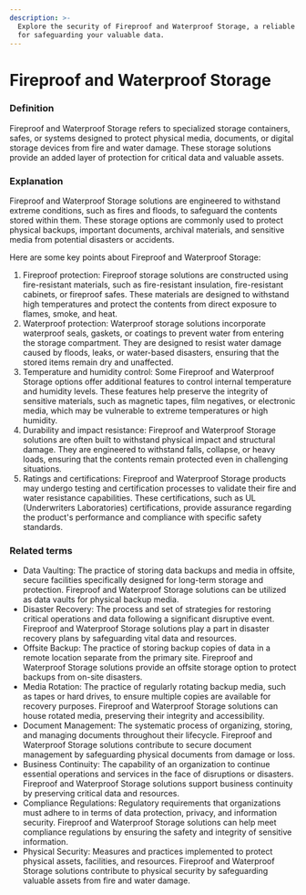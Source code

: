 ```yaml
---
description: >-
  Explore the security of Fireproof and Waterproof Storage, a reliable solution
  for safeguarding your valuable data.
---
```


# Fireproof and Waterproof Storage

### Definition

Fireproof and Waterproof Storage refers to specialized storage containers, safes, or systems designed to protect physical media, documents, or digital storage devices from fire and water damage. These storage solutions provide an added layer of protection for critical data and valuable assets.

### Explanation

Fireproof and Waterproof Storage solutions are engineered to withstand extreme conditions, such as fires and floods, to safeguard the contents stored within them. These storage options are commonly used to protect physical backups, important documents, archival materials, and sensitive media from potential disasters or accidents.

Here are some key points about Fireproof and Waterproof Storage:

1. Fireproof protection: Fireproof storage solutions are constructed using fire-resistant materials, such as fire-resistant insulation, fire-resistant cabinets, or fireproof safes. These materials are designed to withstand high temperatures and protect the contents from direct exposure to flames, smoke, and heat.
2. Waterproof protection: Waterproof storage solutions incorporate waterproof seals, gaskets, or coatings to prevent water from entering the storage compartment. They are designed to resist water damage caused by floods, leaks, or water-based disasters, ensuring that the stored items remain dry and unaffected.
3. Temperature and humidity control: Some Fireproof and Waterproof Storage options offer additional features to control internal temperature and humidity levels. These features help preserve the integrity of sensitive materials, such as magnetic tapes, film negatives, or electronic media, which may be vulnerable to extreme temperatures or high humidity.
4. Durability and impact resistance: Fireproof and Waterproof Storage solutions are often built to withstand physical impact and structural damage. They are engineered to withstand falls, collapse, or heavy loads, ensuring that the contents remain protected even in challenging situations.
5. Ratings and certifications: Fireproof and Waterproof Storage products may undergo testing and certification processes to validate their fire and water resistance capabilities. These certifications, such as UL (Underwriters Laboratories) certifications, provide assurance regarding the product's performance and compliance with specific safety standards.

### Related terms

* Data Vaulting: The practice of storing data backups and media in offsite, secure facilities specifically designed for long-term storage and protection. Fireproof and Waterproof Storage solutions can be utilized as data vaults for physical backup media.
* Disaster Recovery: The process and set of strategies for restoring critical operations and data following a significant disruptive event. Fireproof and Waterproof Storage solutions play a part in disaster recovery plans by safeguarding vital data and resources.
* Offsite Backup: The practice of storing backup copies of data in a remote location separate from the primary site. Fireproof and Waterproof Storage solutions provide an offsite storage option to protect backups from on-site disasters.
* Media Rotation: The practice of regularly rotating backup media, such as tapes or hard drives, to ensure multiple copies are available for recovery purposes. Fireproof and Waterproof Storage solutions can house rotated media, preserving their integrity and accessibility.
* Document Management: The systematic process of organizing, storing, and managing documents throughout their lifecycle. Fireproof and Waterproof Storage solutions contribute to secure document management by safeguarding physical documents from damage or loss.
* Business Continuity: The capability of an organization to continue essential operations and services in the face of disruptions or disasters. Fireproof and Waterproof Storage solutions support business continuity by preserving critical data and resources.
* Compliance Regulations: Regulatory requirements that organizations must adhere to in terms of data protection, privacy, and information security. Fireproof and Waterproof Storage solutions can help meet compliance regulations by ensuring the safety and integrity of sensitive information.
* Physical Security: Measures and practices implemented to protect physical assets, facilities, and resources. Fireproof and Waterproof Storage solutions contribute to physical security by safeguarding valuable assets from fire and water damage.
